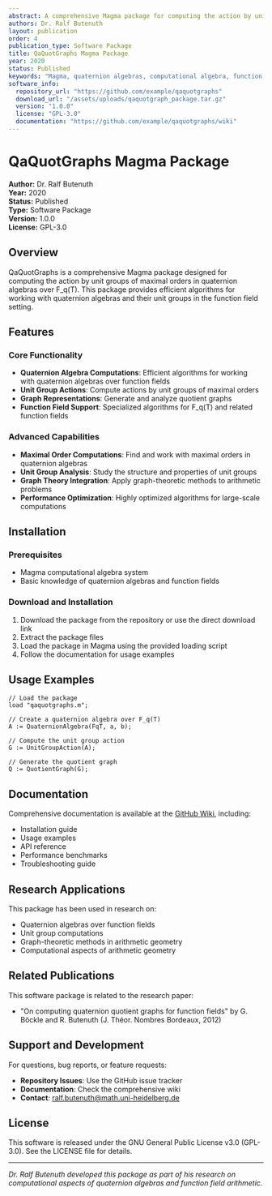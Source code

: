 ```yaml
---
abstract: A comprehensive Magma package for computing the action by unit groups of maximal orders in quaternion algebras over F_q(T). This package provides efficient algorithms for working with quaternion algebras and their unit groups in the function field setting.
authors: Dr. Ralf Butenuth
layout: publication
order: 4
publication_type: Software Package
title: QaQuotGraphs Magma Package
year: 2020
status: Published
keywords: "Magma, quaternion algebras, computational algebra, function fields, unit groups"
software_info:
  repository_url: "https://github.com/example/qaquotgraphs"
  download_url: "/assets/uploads/qaquotgraph_package.tar.gz"
  version: "1.0.0"
  license: "GPL-3.0"
  documentation: "https://github.com/example/qaquotgraphs/wiki"
---
```


# QaQuotGraphs Magma Package

**Author:** Dr. Ralf Butenuth  
**Year:** 2020  
**Status:** Published  
**Type:** Software Package  
**Version:** 1.0.0  
**License:** GPL-3.0

## Overview

QaQuotGraphs is a comprehensive Magma package designed for computing the action by unit groups of maximal orders in quaternion algebras over F_q(T). This package provides efficient algorithms for working with quaternion algebras and their unit groups in the function field setting.

## Features

### Core Functionality
- **Quaternion Algebra Computations**: Efficient algorithms for working with quaternion algebras over function fields
- **Unit Group Actions**: Compute actions by unit groups of maximal orders
- **Graph Representations**: Generate and analyze quotient graphs
- **Function Field Support**: Specialized algorithms for F_q(T) and related function fields

### Advanced Capabilities
- **Maximal Order Computations**: Find and work with maximal orders in quaternion algebras
- **Unit Group Analysis**: Study the structure and properties of unit groups
- **Graph Theory Integration**: Apply graph-theoretic methods to arithmetic problems
- **Performance Optimization**: Highly optimized algorithms for large-scale computations

## Installation

### Prerequisites
- Magma computational algebra system
- Basic knowledge of quaternion algebras and function fields

### Download and Installation
1. Download the package from the repository or use the direct download link
2. Extract the package files
3. Load the package in Magma using the provided loading script
4. Follow the documentation for usage examples

## Usage Examples

```magma
// Load the package
load "qaquotgraphs.m";

// Create a quaternion algebra over F_q(T)
A := QuaternionAlgebra(FqT, a, b);

// Compute the unit group action
G := UnitGroupAction(A);

// Generate the quotient graph
Q := QuotientGraph(G);
```

## Documentation

Comprehensive documentation is available at the [GitHub Wiki](https://github.com/example/qaquotgraphs/wiki), including:
- Installation guide
- Usage examples
- API reference
- Performance benchmarks
- Troubleshooting guide

## Research Applications

This package has been used in research on:
- Quaternion algebras over function fields
- Unit group computations
- Graph-theoretic methods in arithmetic geometry
- Computational aspects of arithmetic geometry

## Related Publications

This software package is related to the research paper:
- "On computing quaternion quotient graphs for function fields" by G. Böckle and R. Butenuth (J. Théor. Nombres Bordeaux, 2012)

## Support and Development

For questions, bug reports, or feature requests:
- **Repository Issues**: Use the GitHub issue tracker
- **Documentation**: Check the comprehensive wiki
- **Contact**: ralf.butenuth@math.uni-heidelberg.de

## License

This software is released under the GNU General Public License v3.0 (GPL-3.0). See the LICENSE file for details.

---

*Dr. Ralf Butenuth developed this package as part of his research on computational aspects of quaternion algebras and function field arithmetic.* 